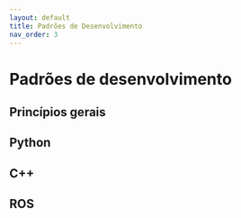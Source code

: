 ```yaml
---
layout: default
title: Padrões de Desenvolvimento
nav_order: 3
---
```


# Padrões de desenvolvimento

## Princípios gerais

## Python

## C++

## ROS
